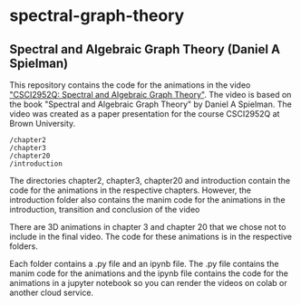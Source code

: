 # spectral-graph-theory
## Spectral and Algebraic Graph Theory (Daniel A Spielman)
This repository contains the code for the animations in the video ["CSCI2952Q: Spectral and Algebraic Graph Theory"](https://youtu.be/DQVuFo6CSmE). The video is based on the book "Spectral and Algebraic Graph Theory" by Daniel A Spielman. The video was created as a paper presentation for the course CSCI2952Q at Brown University.

```
/chapter2
/chapter3
/chapter20
/introduction
``` 

The directories chapter2, chapter3, chapter20 and introduction contain the code for the animations in the respective chapters. However, the introduction folder also contains the manim code for the animations in the introduction, transition and conclusion of the video

There are 3D animations in chapter 3 and chapter 20 that we chose not to include in the final video. The code for these animations is in the respective folders. 

Each folder contains a .py file and an ipynb file. The .py file contains the manim code for the animations and the ipynb file contains the code for the animations in a jupyter notebook so you can render the videos on colab or another cloud service.